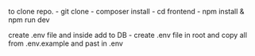 to clone repo.
    - git clone <repo url>
    - composer install
    - cd frontend
    - npm install & npm run dev

create .env file and inside add to DB
    - create .env file in root and copy all from .env.example and past in .env


